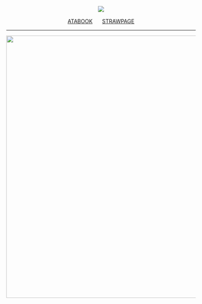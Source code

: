 <div align="center">

![](https://komarev.com/ghpvc/?username=w2e&color=000000&style=plastic&label=Divine+Visionaries.)

<a href="https://divisions.atabook.org/">ATABOOK</a>ㅤㅤ<a href="https://divinevisions.straw.page">STRAWPAGE</a>

---

<img src="https://github.com/user-attachments/assets/c081c692-b7fd-4be9-89b3-5af9fd2e5199" width="700"/>
